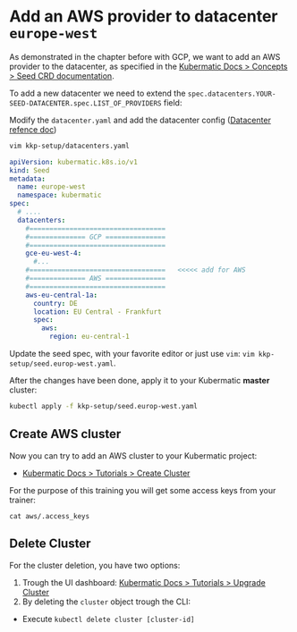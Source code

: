 # Add an AWS provider to datacenter `europe-west`

As demonstrated in the chapter before with GCP, we want to add an AWS provider to the datacenter, as specified in the [Kubermatic Docs > Concepts > Seed CRD documentation](https://docs.kubermatic.com/kubermatic/master/concepts/seeds/#example-seed).


To add a new datacenter we need to extend the `spec.datacenters.YOUR-SEED-DATACENTER.spec.LIST_OF_PROVIDERS` field:

Modify the `datacenter.yaml` and add the datacenter config ([Datacenter refence doc](https://docs.loodse.com/kubermatic/v2.12/concepts/datacenters/))

```bash
vim kkp-setup/datacenters.yaml
```
```yaml
apiVersion: kubermatic.k8s.io/v1
kind: Seed
metadata:
  name: europe-west
  namespace: kubermatic
spec:
  # ....
  datacenters:
    #==================================
    #============== GCP ===============
    #==================================
    gce-eu-west-4:
      #... 
    #==================================   <<<<< add for AWS               
    #============== AWS ===============                
    #==================================
    aws-eu-central-1a:
      country: DE
      location: EU Central - Frankfurt
      spec:
        aws:
          region: eu-central-1
```
Update the seed spec, with your favorite editor or just use `vim`: `vim kkp-setup/seed.europ-west.yaml`.

After the changes have been done, apply it to your Kubermatic **master** cluster:
```bash
kubectl apply -f kkp-setup/seed.europ-west.yaml
```

## Create AWS cluster

Now you can try to add an AWS cluster to your Kubermatic project:
- [Kubermatic Docs > Tutorials > Create Cluster](https://docs.kubermatic.com/kubermatic/master/tutorials/03-create-cluster/)

For the purpose of this training you will get some access keys from your trainer:
 
```
cat aws/.access_keys
```

## Delete Cluster
For the cluster deletion, you have two options:
1. Trough the UI dashboard: [Kubermatic Docs > Tutorials > Upgrade Cluster](https://docs.kubermatic.com/kubermatic/master/tutorials/04-upgrade-cluster/)
2. By deleting the `cluster` object trough the CLI:
  - Execute `kubectl delete cluster [cluster-id]`
